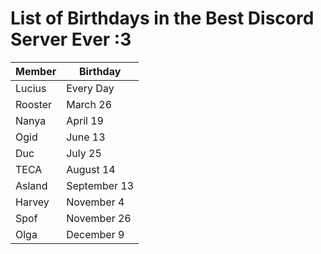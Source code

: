 # List of Birthdays in the Best Discord Server Ever :3

Member | Birthday
------ | --------
Lucius | Every Day
Rooster | March 26
Nanya | April 19
Ogid | June 13
Duc | July 25
TECA | August 14
Asland | September 13
Harvey | November 4
Spof | November 26
Olga | December 9
